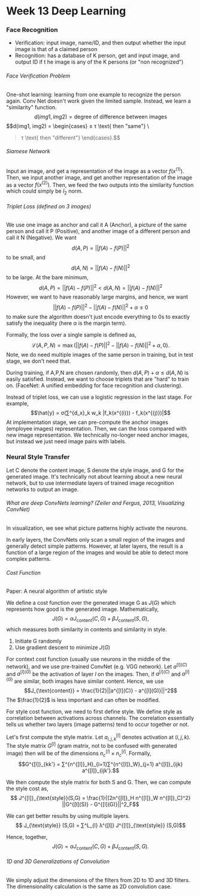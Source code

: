 # Week 13 Deep Learning

### Face Recognition
* Verification: input image, name/ID, and then output whether the input image is that of a claimed person
* Recognition: has a database of K person, get and input image, and output ID if t he image is any of the K persons (or "non recognized")

###### Face Verification Problem
One-shot learning: learning from one example to recognize the person again. Conv Net doesn't work given the limited sample. Instead, we learn a "similarity" function.
$$d(img1, img2) = \text{degree of difference between images}$$
$$d(img1, img2) = \begin{cases}  ≤ τ \text{ then "same"} \\
   > τ \text{ then "different"} \end{cases}.$$

###### Siamese Network
Input an image, and get a representation of the image as a vector $f(x^{(1)})$. Then, we input another image, and get another representation of the image as a vector $f(x^{(2)})$. Then, we feed the two outputs into the similarity function which could simply be $l_2$ norm.

###### Triplet Loss (defined on 3 images)
We use one image as anchor and call it A (Anchor), a picture of the same person and call it P (Positive), and another image of a different person and call it N (Negative). We want
$$d(A, P) = ||f(A) - f(P)||^2$$
to be small, and
$$d(A, N) = ||f(A) - f(N)||^2$$
to be large. At the bare minimum,
$$d(A, P) = ||f(A) - f(P)||^2 < d(A, N) = ||f(A) - f(N)||^2$$
However, we want to have reasonably large margins, and hence, we want
$$||f(A) - f(P)||^2 - ||f(A) - f(N)||^2 + α ≤ 0$$
to make sure the algorithm doesn't just encode everything to 0s to exactly satisfy the inequality (here α is the margin term).

Formally, the loss over a single sample is defined as,
$$\mathcal{L}(A,P,N) = \max(||f(A) - f(P)||^2 - ||f(A) - f(N)||^2 + α, 0).$$
Note, we do need multiple images of the same person in training, but in test stage, we don't need that.

During training, if A,P,N are chosen randomly, then $d(A,P) + α ≤ d(A,N)$ is easily satisfied. Instead, we want to choose triplets that are "hard" to train on.  (FaceNet: A unified embedding for face recognition and clustering).

Instead of triplet loss, we can use a logistic regression in the last stage. For example,
$$\hat{y} = σ(∑^{d_x}_k w_k |f_k(x^{(i)}) - f_k(x^{(j)})|$$
At implementation stage, we can pre-compute the anchor images (employee images) representation. Then, we can the loss compared with new image representation. We technically no-longer need anchor images, but instead we just need image pairs with labels.

### Neural Style Transfer
Let C denote the content image, S denote the style image, and G for the generated image. It's technically not about learning about a new neural network, but to use intermediate layers of trained image recognition networks to output an image.

###### What are deep ConvNets learning? (Zeiler and Fergus, 2013, Visualizing ConvNet)
In visualization, we see what picture patterns highly activate the neurons.

In early layers, the ConvNets only scan a small region of the images and generally detect simple patterns. However, at later layers, the result is a function of a large region of the images and would be able to detect more complex patterns.

###### Cost Function
Paper: A neural algorithm of artistic style

We define a cost function over the generated image G as $J(G)$ which represents how good is the generated image. Mathematically,
$$J(G) = α J_{\text{content}}(C, G) + β J_{\text{content}}(S, G), $$
which measures both similarity in contents and similarity in style.

1. Initiate G randomly
2. Use gradient descent to minimize $J(G)$

For context cost function (usually use neurons in the middle of the network), and we use pre-trained ConvNet (e.g. VGG network). Let $a^{[l](C)}$ and $a^{[l](G)}$ be the activation of layer $l$ on the images. Then, if $a^{[l](C)}$ and $a^{[l](G)}$ are similar, both images have similar content. Hence, we use
$$J_{\text{content}} = \frac{1}{2}||a^{[l](C)} - a^{[l](G)}||^2$$
The $\frac{1}{2}$ is less important and can often be modified. 

For style cost function, we need to first define style. We define style as correlation between activations across channels. The correlation essentially tells us whether two layers (image patterns) tend to occur together or not.

Let's first compute the style matrix. Let $a^{[l]}_{i,j,k}$ denotes activation at $(i,j,k)$. The style matrix $G^{[l]}$ (gram matrix, not to be confused with generated image) then will be of the dimensions $n^{[l]}_c × n^{[l]}_c$. Formally,
$$G^{[l]}_{kk'} = ∑^{n^{[l]}_H}_{i=1}∑^{n^{[l]}_W}_{j=1} a^{[l]}_{ijk} a^{[l]}_{ijk'}.$$

We then compute the style matrix for both S and G. Then, we can compute the style cost as,
$$ J^{[l]}_{\text{style}}(S,G) = \frac{1}{(2n^{[l]}_H n^{[l]}_W n^{[l]}_C)^2} ||G^{[l](S)} - G^{[l](G)}||^2_F$$

We can get better results by using multiple layers.
$$ J_{\text{style}} (S,G) = ∑^L_{l} λ^{[l]} J^{[l]}_{\text{style}} (S,G)$$

Hence, together,
$$J(G) = α J_{\text{content}}(C, G) + β J_{\text{content}}(S, G). $$

###### 1D and 3D Generalizations of Convolution
We simply adjust the dimensions of the filters from 2D to 1D and 3D filters. The dimensionality calculation is the same as 2D convolution case.
